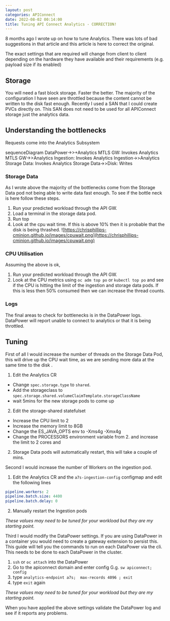 ```yaml
---
layout: post
categories: APIConnect
date: 2022-08-02 00:14:00
title: Tuning API Connect Analytics - CORRECTION!
---
```


8 months ago I wrote up on how to tune Analytics. There was lots of bad suggestions in that article and this article is here to correct the original.

<!--more-->

The exact settings that are required will change from client to client depending on the hardware they have available and their requirements (e.g. payload size if its enabled)

## Storage
You will need a fast block storage. Faster the better. The majority of the configuration I have seen are throttled because the content cannot be written to the disk fast enough. Recently I used a SAN that I could create PVCs directly on. This SAN does not need to be used for all APIConnect storage just the analytics data.

## Understanding the bottlenecks

Requests come into the Analytics Subsystem

<div class="mermaid">
sequenceDiagram
    DataPower->>+Analytics MTLS GW: Invokes
    Analytics MTLS GW->>Analytics Ingestion: Invokes
    Analytics Ingestion->>Analytics Storage Data: Invokes
    Analytics Storage Data->>Disk: Writes
 </div>


### Storage Data
As I wrote above the majority of the bottlenecks come from the Storage Data pod not being able to write data fast enough. To see if the bottle neck is here follow these steps.
1. Run your predicted workload through the API GW.
2. Load a terminal in the storage data pod.
3. Run top
4. Look at the cpu wait time. If this is above 10% then it is probable that the disk is being thrashed.
![https://chrisphillips-cminion.github.io/images/cpuwait.png](https://chrisphillips-cminion.github.io/images/cpuwait.png)

### CPU Utilisation
Assuming the above is ok,
1. Run your predicted workload through the API GW.
2. Look at the CPU metrics using `oc adm top po` or `kubectl top po` and see if the CPU is hitting the limit of the ingestion and storage data pods. If this is less then 50% consumed then we can increase the thread counts.

### Logs
The final areas to check for bottlenecks is in the DataPower logs. DataPower will report unable to connect to analytics or that it is being throttled.  


## Tuning

First of all I would increase the number of threads on the Storage Data Pod, this will drive up the CPU wait time, as we are sending more data at the same time to the disk .
1. Edit the Analytics CR
* Change `spec.storage.type` to `shared`.
* Add the storageclass to `spec.storage.shared.volumeClaimTemplate.storageClassName`
* wait 5mins for the new storage pods to come up
2. Edit the storage-shared  statefulset  
* Increase the CPU limit to 2
* Increase the memory limit to 8GB
* Change the ES_JAVA_OPTS env to -Xms4g -Xmx4g
* Change the PROCESSORS environment variable from 2. and increase the limit to 2 cores and
2. Storage Data pods will automatically restart, this will take a couple of mins.

Second I would increase the number of Workers on the ingestion pod.
1. Edit the Analytics CR and the `a7s-ingestion-config` configmap and edit the following lines
```yaml
pipeline.workers: 2
pipeline.batch.size: 4400
pipeline.batch.delay: 0
```
2. Manually restart the Ingestion pods

*These values may need to be tuned for your workload but they are my starting point.*

Third I would modify the DataPower settings. If you are using DataPower in a container you would need to create a gateway extension to persist this. This guide will tell you the commands to run on each DataPower via the cli. This needs to be done to each DataPower in the cluster.
1. `ssh` or `oc attach` into the DataPower
2. Go to the apiconnect domain and enter config G.g. `sw apiconnect; config`
3. type `analytics-endpoint a7s;  max-records 4096 ; exit`
4. type `exit` again

*These values may need to be tuned for your workload but they are my starting point.*

When you have applied the above settings validate the DataPower log and see if it reports any problems.
